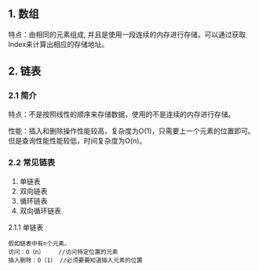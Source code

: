 ## 1. 数组

特点：由相同的元素组成, 并且是使用一段连续的内存进行存储。可以通过获取Index来计算出相应的存储地址。

## 2. 链表

### 2.1 简介

特点：不是按照线性的顺序来存储数据，使用的不是连续的内存进行存储。

性能：插入和删除操作性能较高，复杂度为O(1)，只需要上一个元素的位置即可。但是查询性能性能较低，时间复杂度为O(n)。

### 2.2 常见链表

1. 单链表
2. 双向链表
3. 循环链表
4. 双向循环链表

2.1.1 单链表

```text
假如链表中有n个元素。
访问：O（n）    //访问特定位置的元素
插入删除：O（1） //必须要要知道插入元素的位置
```

